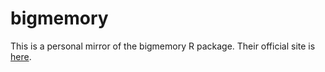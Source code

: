 bigmemory
==========

This is a personal mirror of the bigmemory R package. Their official site
is [here](https://sites.google.com/site/bigmemoryorg/).
